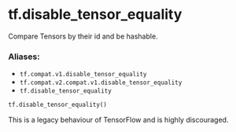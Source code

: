 <div itemscope itemtype="http://developers.google.com/ReferenceObject">
<meta itemprop="name" content="tf.disable_tensor_equality" />
<meta itemprop="path" content="Stable" />
</div>

# tf.disable_tensor_equality

Compare Tensors by their id and be hashable.

### Aliases:

* `tf.compat.v1.disable_tensor_equality`
* `tf.compat.v2.compat.v1.disable_tensor_equality`
* `tf.disable_tensor_equality`

``` python
tf.disable_tensor_equality()
```

<!-- Placeholder for "Used in" -->

This is a legacy behaviour of TensorFlow and is highly discouraged.